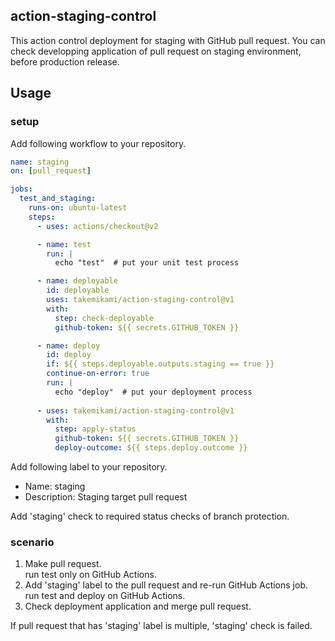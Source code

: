 action-staging-control
---

This action control deployment for staging with GitHub pull request. You can check developping application of pull request on staging environment, before production release.

## Usage

### setup

Add following workflow to your repository.

```yaml
name: staging
on: [pull_request]

jobs:
  test_and_staging:
    runs-on: ubuntu-latest
    steps:
      - uses: actions/checkout@v2

      - name: test
        run: |
          echo "test"  # put your unit test process

      - name: deployable
        id: deployable
        uses: takemikami/action-staging-control@v1
        with:
          step: check-deployable
          github-token: ${{ secrets.GITHUB_TOKEN }}

      - name: deploy
        id: deploy
        if: ${{ steps.deployable.outputs.staging == true }}
        continue-on-error: true
        run: |
          echo "deploy"  # put your deployment process
      
      - uses: takemikami/action-staging-control@v1
        with:
          step: apply-status
          github-token: ${{ secrets.GITHUB_TOKEN }}
          deploy-outcome: ${{ steps.deploy.outcome }}       
```

Add following label to your repository.

- Name: staging
- Description: Staging target pull request

Add 'staging' check to required status checks of branch protection.


### scenario

1. Make pull request.  
   run test only on GitHub Actions.
2. Add 'staging' label to the pull request and re-run GitHub Actions job.  
   run test and deploy on GitHub Actions.
3. Check deployment application and merge pull request.

If pull request that has 'staging' label is multiple, 'staging' check is failed.
